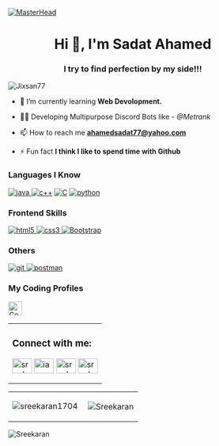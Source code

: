 [![MasterHead](https://media-exp1.licdn.com/dms/image/C4D16AQFzxrEFQTcEiw/profile-displaybackgroundimage-shrink_350_1400/0/1632839634629?e=1639612800&v=beta&t=euMsL2zAs55o5gewvPvbv3fP2vBUgfyX5FbyNwNLIBk)](https://github.com/Jixsan77)
<h1 align="center">Hi 👋, I'm Sadat Ahamed</h1>
<h3 align="center">I try to find perfection by my side!!!</h3>

<p align="left"> <img src="https://komarev.com/ghpvc/?username=jixsan77&label=Profile%20views&color=0e75b6&style=flat" alt="Jixsan77" /> </p>

- 🌱 I’m currently learning **Web Devolopment.**

- 👨‍💻 Developing Multipurpose Discord Bots like - *@Metrank*

- 📫 How to reach me **ahamedsadat77@yahoo.com**

- ⚡ Fun fact **I think I like to spend time with Github**

<h3 align="left">Languages I Know</h3>
<p align="left">
<a href="https://developer.mozilla.org/en-US/docs/Web/Java" target="_blank"> 
<img src="https://img.shields.io/badge/Java-F7DF1E?style=for-the-badge&logo=java&logoColor=black" alt="java" /> </a> 
<a href="https://isocpp.org/" target="_blank"><img src="https://img.shields.io/badge/C++-blue.svg?style=for-the-badge&logo=c%2B%2B&logoColor=black" alt="c++" /></a>
<a href="https://isocpp.org/" target="_blank"><img alt="C" src="https://img.shields.io/badge/c-%2300599C.svg?style=for-the-badge&logo=c&logoColor=white"/></a>
<a href="https://isocpp.org/" target="_blank"><img src= "https://img.shields.io/badge/Python-F7DF1E?style=for-the-badge&logo=python&logoColor=black"alt="python" /></a>
</p> 

<h3 align="left">Frontend Skills</h3>
<p align="left">
<a href="https://www.w3.org/html/" target="_blank"> <img src="https://img.shields.io/badge/HTML5-E34F26?style=for-the-badge&logo=html5&logoColor=white" alt="html5" /> </a>
<a href="https://www.w3schools.com/css/" target="_blank"> <img src="https://img.shields.io/badge/CSS3-1572B6?style=for-the-badge&logo=css3&logoColor=white" alt="css3" /> </a>
<a href="https://getbootstrap.com" target="_blank"> <img alt="Bootstrap" src="https://img.shields.io/badge/bootstrap-%23563D7C.svg?style=for-the-badge&logo=bootstrap&logoColor=white"/> </a>
</p>

<h3 align="left">Others</h3>
<p align="left">
<a href="https://git-scm.com/" target="_blank"> <img src="https://img.shields.io/badge/Git-F05032?style=for-the-badge&logo=git&logoColor=white" alt="git" /> </a>
<a href="https://code.visualstudio.com" target="_blank"> <img src="https://img.shields.io/badge/VS_Code-0078D4?style=for-the-badge&logo=visual%20studio%20code&logoColor=white" alt="postman" /> </a>
</p>

<h3 align="left">My Coding Profiles</h3>
<p align="left">
<a href="https://www.codechef.com/users/sreekaran1704" target="_blank"> <img alt="Codechef" src ="https://cp-logo.vercel.app/codechef/sreekaran1704?logo=true" height="28px"/> </a>
</p>
<table>
 <tr>
  <td><h3 align="left">Connect with me:</h3>
<p align="left">
 
<a href="https://linkedin.com/in/sreekaran1704" target="blank"><img align="center" src="https://raw.githubusercontent.com/rahuldkjain/github-profile-readme-generator/master/src/images/icons/Social/linked-in-alt.svg" alt="sreekaran1704" height="30" width="40" /></a>
<a href="https://instagram.com/iam_sreekaran" target="blank"><img align="center" src="https://raw.githubusercontent.com/rahuldkjain/github-profile-readme-generator/master/src/images/icons/Social/instagram.svg" alt="iam_sreekaran" height="30" width="40" /></a>
<a href="https://www.youtube.com/c/sreekaran" target="blank"><img align="center" src="https://raw.githubusercontent.com/rahuldkjain/github-profile-readme-generator/master/src/images/icons/Social/youtube.svg" alt="sreekaran" height="30" width="40" /></a>
<a href="https://www.codechef.com/users/sreekaran1704" target="blank"><img align="center" src="https://cdn.jsdelivr.net/npm/simple-icons@3.1.0/icons/codechef.svg" alt="sreekaran1704" height="30" width="40" /></a>
   </p></td>
 </tr>
 </table>






 <table>
        <tr>
           <td><p><img align="center" src="https://github-readme-streak-stats.herokuapp.com/?user=sreekaran1704&" alt="sreekaran1704" /></p></td>
            <td><p>&nbsp;<img align="center" src="https://github-readme-stats.vercel.app/api?username=Sreekaran1704&show_icons=true&locale=en" alt="Sreekaran" /></p></td>
        </tr>
    </table>


<p><img align="left" src="https://github-readme-stats.vercel.app/api/top-langs?username=Sreekaran1704&show_icons=true&locale=en&layout=compact" alt="Sreekaran" /></p>



